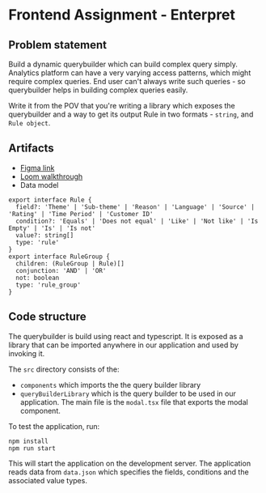 # Frontend Assignment - Enterpret
## Problem statement

Build a dynamic querybuilder which can build complex query simply. Analytics platform can have a very varying access patterns, which might require complex queries. End user can't always write such queries - so querybuilder helps in building complex queries easily. 

Write it from the POV that you're writing a library which exposes the querybuilder and a way to get its output Rule in two formats - `string`, and `Rule object`.

## Artifacts
- [Figma link](https://www.figma.com/file/yyvm19dgrhD7F9Hzy6FK4e/Design-Assignment?node-id=0%3A1)
- [Loom walkthrough](https://www.loom.com/share/51184650198b44909d4eda83e555b752)
- Data model
```
export interface Rule {
  field?: 'Theme' | 'Sub-theme' | 'Reason' | 'Language' | 'Source' | 'Rating' | 'Time Period' | 'Customer ID' 
  condition?: 'Equals' | 'Does not equal' | 'Like' | 'Not like' | 'Is Empty' | 'Is' | 'Is not'
  value?: string[]
  type: 'rule'
}
export interface RuleGroup {
  children: (RuleGroup | Rule)[]
  conjunction: 'AND' | 'OR'
  not: boolean
  type: 'rule_group'
}
```

## Code structure
The querybuilder is build using react and typescript. It is exposed as a library that can be imported anywhere in our application and used by invoking it.

The `src` directory consists of the:
- `components` which imports the the query builder library
- `queryBuilderLibrary` which is the query builder to be used in our application. The main file is the `modal.tsx` file that exports the modal component.

To test the application, run:
```
npm install
npm run start
```

This will start the application on the development server. The application reads data from  `data.json` which specifies the fields, conditions and the associated value types.